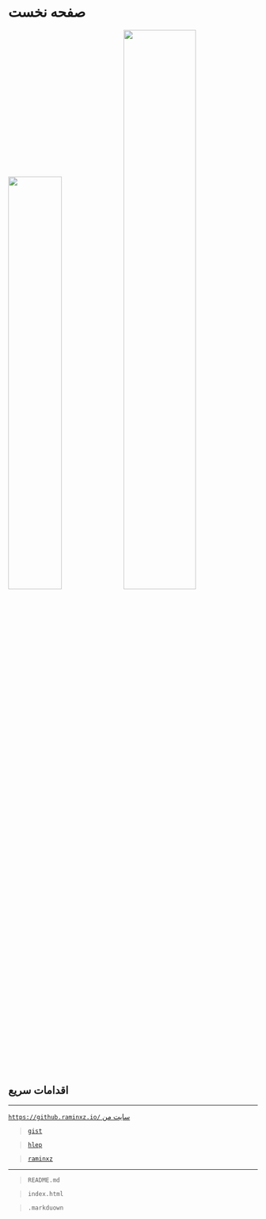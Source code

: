 # صفحه نخست

<a href="#1">
<img width="46.2%" src="https://github-readme-stats.vercel.app/api/top-langs/?username=raminxz&title_color=79ff97&icon_color=63a2ff&text_color=ffffff&bg_color=151515&hide=css%2Chtml&layout=compact" /><img width="53.8%" src="https://github-readme-stats.vercel.app/api?username=raminxz&&show_icons=true&title_color=79ff97&icon_color=63a2ff&text_color=ffffff&bg_color=151515&hide=contribs" />
</a>

## اقدامات سریع
***

[` https://github.raminxz.io/ ` سایت من](https://github.raminxz.io/)



>[`gist`](https://githubuniverse.com/)

>[`hlep`](https://github.com.raminxz/raminxz/help/)

>[`raminxz`](https://github.com/raminxz/)
___

>`README.md`

>`index.html` 

>`.markduown`
